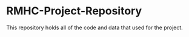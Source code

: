 # RMHC-Project-Repository
This repository holds all of the code and data that used for the project.
